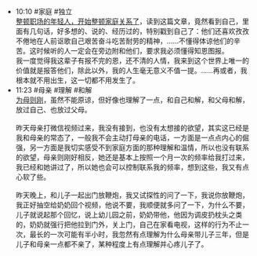 
- 10:10 #家庭 #独立 <br>[整顿职场的年轻人，开始整顿家庭关系了](https://mp.weixin.qq.com/s/WS_c1mr1Ojx2nUBr3Av9-A)，读到这篇文章，竟然看到自己，里面有几句话，好多想的、说的、经历过的，特别戳到自己了：他们还喜欢孜孜不倦地在人前讴歌自己艰苦奋斗吃苦耐劳的精神，……不懂得体谅他们的辛苦。这时候听的人一定会在旁边附和他们，要求我必须懂得知恩图报。<br>我一度觉得我这辈子有报不完的恩，还不清的人情，我来到这个世界上唯一的价值就是报答他们，除此以外，我的人生毫无意义不值一提。……再或者，我根本就不用出生，这一切都不用发生了。
- 11:23 #母亲 #理解 #和解<br>[为母则刚](https://mp.weixin.qq.com/s/m4oO9cAQK0LNj_2gcPxYZg)，虽然不能原谅，但好像也理解了一点，和自己和解，和父母和解，放过自己、也放过父母。<br><br>昨天母亲打微信视频过来，我没有接到，也没有太想接的欲望，其实这已经是我和母亲的常态了，一般我不会主动打母亲的电话，一方面是一点点内心的倔强，另一方面是我切实感受不到家庭方面的那种理解和温情，所以也没有联系的欲望，母亲则刚好相反，她还是基本上按照一个月一次的频率给我打过来，我已经和她讲过了，所以她也会可以控制联系我的频率，想到这些，我又有点心软了些。<br><br>昨天晚上，和儿子一起出门放鞭炮，我又试探性的问了一下，我说你放鞭炮，我正好抽空给奶奶回个视频，他说不要，我顺便就多问了一下，为什么不要，儿子就说起那个回忆，说上幼儿园之前，奶奶带他，他因为调皮扔枕头之类的，奶奶就强行把他拉到门外，关上门，自己在家看电视，这样的行为不止一次，最长的一次可能有半小时，我忽然有点理解为什么母亲带儿子三年，但是儿子和母亲一点都不亲了，某种程度上有点理解并心疼儿子了。